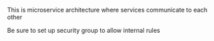 This is microservice architecture where services communicate to each other

Be sure to set up security group to allow internal rules
